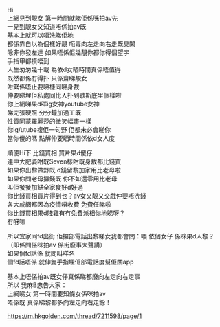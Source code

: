 Hi  
上網見到靚女 第一時間就睇佢係咪拍av先  
一見到靚女又知道唔係拍av既  
基本上就可以唔洗睇佢地  
都係靠自以為個樣好靚 呃毒向左走向右走既臭閪  
除非你發左達 如果唔係佢幾靚你都你得個望字  
手指甲都摸唔到  
人生匆匆幾十載 為依d女晒時間真係唔值得  
既然都係冇得扑 只係齋睇靚女  
咁緊係唔止要睇樣同睇身裁  
仲要睇埋佢私處同比人扑到歇斯底里個樣啦  
你上網睇果d咩ig女神youtube女神  
睇完張硬照 分分鐘加過工既  
性質同蒙羅麗莎的微笑幅畫一樣  
你ig/utube複佢一句野 佢都未必會睇你  
當你傻的嗎 點解仲要晒時間係依d女人度  
  
順便Hi下 比錢買相 買片果d傻仔  
連中大肥婆咁既Seven樣咁既身裁都比錢買  
如果你出黎做野既 d錢留黎加家用比老母啦  
如果你問老母攞錢既 你不如還零用比老母  
叫佢餐餐加餸全家食好d好過  
你比錢買相買片得到乜？av女又靚又交戲仲要唔洗錢  
各大咸網都因為疫情唔收費 免費任睇啦  
你比錢買相果d賤雞有冇免費派相你地睇呀？  
冇呀嘛  
  
所以宜家同fd出街 佢攞部電話出黎睇女我都會問：喂 依個女仔 係咪果d人黎？  
（即係問係咪拍av 係街廢事大聲講）  
如果個fd話係 就問叫咩名  
個fd話唔係 就伸隻手指埋佢部電話度幫佢關app  
  
基本上唔係拍av既女仔真係睇都廢向左走向右走事  
所以 我麻B忠告大家：  
上網睇女 第一時間要知條女係咪拍av  
唔係既 真係睇黎都多向左走向右走餘！

https://m.hkgolden.com/thread/7211598/page/1